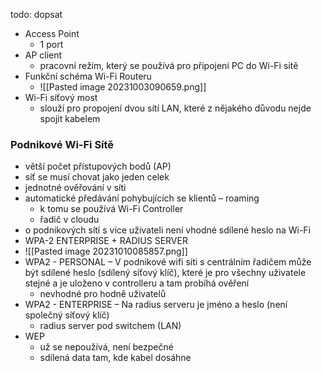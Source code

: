 todo: dopsat

- Access Point
	- 1 port
- AP client
	- pracovní režim, který se používá pro připojení PC do Wi-Fi sítě
- Funkční schéma Wi-Fi Routeru
	- ![[Pasted image 20231003090659.png]]
- Wi-Fi síťový most
	- slouží pro propojení dvou sítí LAN, které z nějakého důvodu nejde spojit kabelem
### Podnikové Wi-Fi Sítě
- větší počet přístupových bodů (AP)
- síť se musí chovat jako jeden celek
- jednotné ověřování v síti
- automatické předávání pohybujících se klientů – roaming
	- k tomu se používá Wi-Fi Controller
	- řadič v cloudu
- o podnikových sítí s více uživateli není vhodné sdílené heslo na Wi-Fi
- WPA-2 ENTERPRISE + RADIUS SERVER
- ![[Pasted image 20231010085857.png]]
- WPA2 - PERSONAL – V podnikové wifi síti s centrálním řadičem může být sdílené heslo (sdílený síťový klíč), které je pro všechny uživatele stejné a je uloženo v controlleru a tam probíhá ověření
	- nevhodné pro hodně uživatelů
- WPA2 - ENTERPRISE – Na radius serveru je jméno a heslo (není společný síťový klíč)
	- radius server pod switchem (LAN)
- WEP
	- už se nepoužívá, není bezpečné
	- sdílená data tam, kde kabel dosáhne